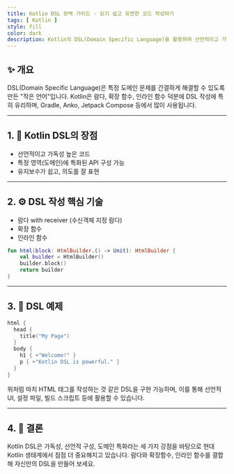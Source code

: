 ```yaml
---
title: Kotlin DSL 완벽 가이드 - 읽기 쉽고 유연한 코드 작성하기
tags: [ Kotlin ]
style: fill
color: dark
description: Kotlin의 DSL(Domain Specific Language)을 활용하여 선언적이고 가독성 높은 코드를 작성하는 방법을 개념과 샘플 코드 중심으로 정리합니다.
---
```


## ✨ 개요

DSL(Domain Specific Language)은 특정 도메인 문제를 간결하게 해결할 수 있도록 만든 "작은 언어"입니다. 
Kotlin은 람다, 확장 함수, 인라인 함수 덕분에 DSL 작성에 특히 유리하며, Gradle, Anko, Jetpack Compose 등에서 많이 사용됩니다.

---

## 1. 🧩 Kotlin DSL의 장점

- 선언적이고 가독성 높은 코드
- 특정 영역(도메인)에 특화된 API 구성 가능
- 유지보수가 쉽고, 의도를 잘 표현

---

## 2. ⚙️ DSL 작성 핵심 기술

- 람다 with receiver (수신객체 지정 람다)
- 확장 함수
- 인라인 함수

```kotlin
fun html(block: HtmlBuilder.() -> Unit): HtmlBuilder {
    val builder = HtmlBuilder()
    builder.block()
    return builder
}
```

---

## 3.  📝 DSL 예제

```kotlin
html {
  head {
    title("My Page")
  }
  body {
    h1 { +"Welcome!" }
    p { +"Kotlin DSL is powerful." }
  }
}
```
위처럼 마치 HTML 태그를 작성하는 것 같은 DSL을 구현 가능하며, 이를 통해 선언적 UI, 설정 파일, 빌드 스크립트 등에 활용할 수 있습니다.

---

## 4. 🧾 결론

Kotlin DSL은 가독성, 선언적 구성, 도메인 특화라는 세 가지 강점을 바탕으로 현대 Kotlin 생태계에서 점점 더 중요해지고 있습니다. 람다와 확장함수, 인라인 함수를 결합해 자신만의 DSL을 만들어 보세요.